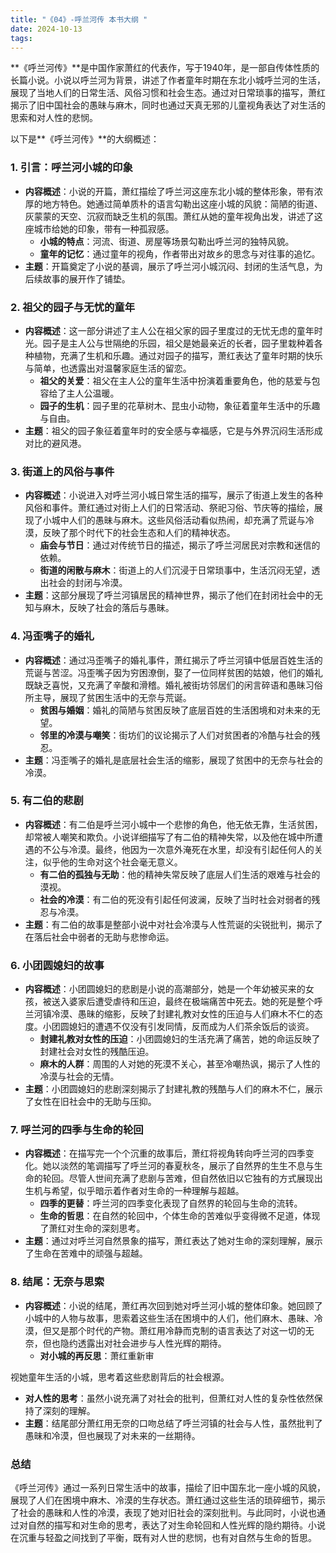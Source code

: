 ```yaml
---
title: "《04》-呼兰河传 本书大纲 "
date: 2024-10-13
tags: 
---
```

**《呼兰河传》**是中国作家萧红的代表作，写于1940年，是一部自传体性质的长篇小说。小说以呼兰河为背景，讲述了作者童年时期在东北小城呼兰河的生活，展现了当地人们的日常生活、风俗习惯和社会生态。通过对日常琐事的描写，萧红揭示了旧中国社会的愚昧与麻木，同时也通过天真无邪的儿童视角表达了对生活的思索和对人性的悲悯。

以下是**《呼兰河传》**的大纲概述：

### 1. **引言：呼兰河小城的印象**
- **内容概述**：小说的开篇，萧红描绘了呼兰河这座东北小城的整体形象，带有浓厚的地方特色。她通过简单质朴的语言勾勒出这座小城的风貌：简陋的街道、灰蒙蒙的天空、沉寂而缺乏生机的氛围。萧红从她的童年视角出发，讲述了这座城市给她的印象，带有一种孤寂感。
  - **小城的特点**：河流、街道、房屋等场景勾勒出呼兰河的独特风貌。
  - **童年的记忆**：通过童年的视角，作者带出对故乡的思念与对往事的追忆。
- **主题**：开篇奠定了小说的基调，展示了呼兰河小城沉闷、封闭的生活气息，为后续故事的展开作了铺垫。

### 2. **祖父的园子与无忧的童年**
- **内容概述**：这一部分讲述了主人公在祖父家的园子里度过的无忧无虑的童年时光。园子是主人公与世隔绝的乐园，祖父是她最亲近的长者，园子里栽种着各种植物，充满了生机和乐趣。通过对园子的描写，萧红表达了童年时期的快乐与简单，也透露出对温馨家庭生活的留恋。
  - **祖父的关爱**：祖父在主人公的童年生活中扮演着重要角色，他的慈爱与包容给了主人公温暖。
  - **园子的生机**：园子里的花草树木、昆虫小动物，象征着童年生活中的乐趣与自由。
- **主题**：祖父的园子象征着童年时的安全感与幸福感，它是与外界沉闷生活形成对比的避风港。

### 3. **街道上的风俗与事件**
- **内容概述**：小说进入对呼兰河小城日常生活的描写，展示了街道上发生的各种风俗和事件。萧红通过对街上人们的日常活动、祭祀习俗、节庆等的描绘，展现了小城中人们的愚昧与麻木。这些风俗活动看似热闹，却充满了荒诞与冷漠，反映了那个时代下的社会生态和人们的精神状态。
  - **庙会与节日**：通过对传统节日的描述，揭示了呼兰河居民对宗教和迷信的依赖。
  - **街道的闲散与麻木**：街道上的人们沉浸于日常琐事中，生活沉闷无望，透出社会的封闭与冷漠。
- **主题**：这部分展现了呼兰河镇居民的精神世界，揭示了他们在封闭社会中的无知与麻木，反映了社会的落后与愚昧。

### 4. **冯歪嘴子的婚礼**
- **内容概述**：通过冯歪嘴子的婚礼事件，萧红揭示了呼兰河镇中低层百姓生活的荒诞与苦涩。冯歪嘴子因为穷困潦倒，娶了一位同样贫困的姑娘，他们的婚礼既缺乏喜悦，又充满了辛酸和滑稽。婚礼被街坊邻居们的闲言碎语和愚昧习俗所主导，展现了贫困生活中的无奈与荒诞。
  - **贫困与婚姻**：婚礼的简陋与贫困反映了底层百姓的生活困境和对未来的无望。
  - **邻里的冷漠与嘲笑**：街坊们的议论揭示了人们对贫困者的冷酷与社会的残忍。
- **主题**：冯歪嘴子的婚礼是底层社会生活的缩影，展现了贫困中的无奈与社会的冷漠。

### 5. **有二伯的悲剧**
- **内容概述**：有二伯是呼兰河小城中一个悲惨的角色，他无依无靠，生活贫困，却常被人嘲笑和欺负。小说详细描写了有二伯的精神失常，以及他在城中所遭遇的不公与冷漠。最终，他因为一次意外淹死在水里，却没有引起任何人的关注，似乎他的生命对这个社会毫无意义。
  - **有二伯的孤独与无助**：他的精神失常反映了底层人们生活的艰难与社会的漠视。
  - **社会的冷漠**：有二伯的死没有引起任何波澜，反映了当时社会对弱者的残忍与冷漠。
- **主题**：有二伯的故事是整部小说中对社会冷漠与人性荒诞的尖锐批判，揭示了在落后社会中弱者的无助与悲惨命运。

### 6. **小团圆媳妇的故事**
- **内容概述**：小团圆媳妇的悲剧是小说的高潮部分，她是一个年幼被买来的女孩，被送入婆家后遭受虐待和压迫，最终在极端痛苦中死去。她的死是整个呼兰河镇冷漠、愚昧的缩影，反映了封建礼教对女性的压迫与人们麻木不仁的态度。小团圆媳妇的遭遇不仅没有引发同情，反而成为人们茶余饭后的谈资。
  - **封建礼教对女性的压迫**：小团圆媳妇的生活充满了痛苦，她的命运反映了封建社会对女性的残酷压迫。
  - **麻木的人群**：周围的人对她的死漠不关心，甚至冷嘲热讽，揭示了人性的冷漠与社会的无情。
- **主题**：小团圆媳妇的悲剧深刻揭示了封建礼教的残酷与人们的麻木不仁，展示了女性在旧社会中的无助与压抑。

### 7. **呼兰河的四季与生命的轮回**
- **内容概述**：在描写完一个个沉重的故事后，萧红将视角转向呼兰河的四季变化。她以淡然的笔调描写了呼兰河的春夏秋冬，展示了自然界的生生不息与生命的轮回。尽管人世间充满了悲剧与苦难，但自然依旧以它独有的方式展现出生机与希望，似乎暗示着作者对生命的一种理解与超越。
  - **四季的更替**：呼兰河的四季变化表现了自然界的轮回与生命的流转。
  - **生命的哲思**：在自然的轮回中，个体生命的苦难似乎变得微不足道，体现了萧红对生命的深刻思考。
- **主题**：通过对呼兰河自然景象的描写，萧红表达了她对生命的深刻理解，展示了生命在苦难中的顽强与超越。

### 8. **结尾：无奈与思索**
- **内容概述**：小说的结尾，萧红再次回到她对呼兰河小城的整体印象。她回顾了小城中的人物与故事，思索着这些生活在困境中的人们，他们麻木、愚昧、冷漠，但又是那个时代的产物。萧红用冷静而克制的语言表达了对这一切的无奈，但也隐约透露出对社会进步与人性光辉的期待。
  - **对小城的再反思**：萧红重新审

视她童年生活的小城，思考着这些悲剧背后的社会根源。
  - **对人性的思考**：虽然小说充满了对社会的批判，但萧红对人性的复杂性依然保持了深刻的理解。
- **主题**：结尾部分萧红用无奈的口吻总结了呼兰河镇的社会与人性，虽然批判了愚昧和冷漠，但也展现了对未来的一丝期待。

### **总结**
《呼兰河传》通过一系列日常生活中的故事，描绘了旧中国东北一座小城的风貌，展现了人们在困境中麻木、冷漠的生存状态。萧红通过这些生活的琐碎细节，揭示了社会的愚昧和人性的冷漠，表现了她对旧社会的深刻批判。与此同时，小说也通过对自然的描写和对生命的思考，表达了对生命轮回和人性光辉的隐约期待。小说在沉重与轻盈之间找到了平衡，既有对人世的悲悯，也有对自然与生命的哲思。
